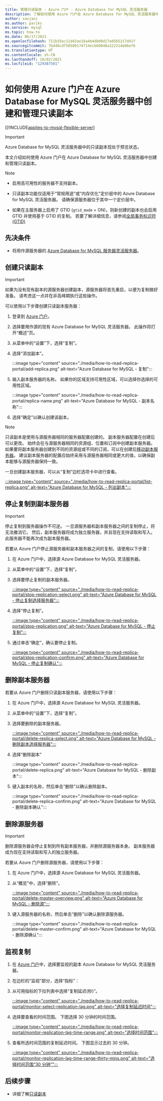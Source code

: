 ```yaml
---
title: 管理只读副本 - Azure 门户 - Azure Database for MySQL 灵活服务器
description: 了解如何使用 Azure 门户在 Azure Database for MySQL 灵活服务器中设置和管理只读副本。
author: savjani
ms.author: pariks
ms.service: mysql
ms.topic: how-to
ms.date: 06/17/2021
ms.openlocfilehash: 711b35ec11d42ae16a4b4db08d17e85b5217d41f
ms.sourcegitcommit: 7bd48cdf50509174714ecb69848a222314e06ef6
ms.translationtype: HT
ms.contentlocale: zh-CN
ms.lasthandoff: 10/02/2021
ms.locfileid: "129387501"
---
```

# <a name="how-to-create-and-manage-read-replicas-in-azure-database-for-mysql-flexible-server-using-the-azure-portal"></a>如何使用 Azure 门户在 Azure Database for MySQL 灵活服务器中创建和管理只读副本

[[!INCLUDE[applies-to-mysql-flexible-server](../includes/applies-to-mysql-flexible-server.md)]

> [!IMPORTANT]
> Azure Database for MySQL 灵活服务器中的只读副本现处于预览状态。

本文介绍如何使用 Azure 门户在 Azure Database for MySQL 灵活服务器中创建和管理只读副本。

> [!Note]
>
> * 启用高可用性的服务器不支持副本。 
> 
> * 只读副本功能仅适用于“常规用途”或“内存优化”定价层中的 Azure Database for MySQL 灵活服务器。 请确保源服务器位于其中一个定价层中。
> * 如果在主服务器上启用了 GTID (`gtid_mode` = ON)，则新创建的副本也会启用 GTID 并使用基于 GTID 的复制。 若要了解详细信息，请参阅[全局事务标识符 (GTID)](concepts-read-replicas.md#global-transaction-identifier-gtid)

## <a name="prerequisites"></a>先决条件

- 将用作源服务器的 [Azure Database for MySQL 服务器灵活服务器](quickstart-create-server-portal.md)。

## <a name="create-a-read-replica"></a>创建只读副本

> [!IMPORTANT]
>如果为没有现有副本的源服务器创建副本，源服务器将首先重启，以便为复制做好准备。 请考虑这一点并在非高峰期执行这些操作。

可以使用以下步骤创建只读副本服务器：

1. 登录到 [Azure 门户](https://portal.azure.com/)。

2. 选择要用作源的现有 Azure Database for MySQL 灵活服务器。 此操作将打开“概述”页。

3. 从菜单中的“设置”下，选择“复制”。

4. 选择“添加副本”。

   :::image type="content" source="./media/how-to-read-replica-portal/add-replica.png" alt-text="Azure Database for MySQL - 复制":::

5. 输入副本服务器的名称。 如果你的区域支持可用性区域，可以选择你选择的可用性区域。

    :::image type="content" source="./media/how-to-read-replica-portal/replica-name.png" alt-text="Azure Database for MySQL - 副本名称":::

6. 选择“确定”以确认创建该副本。

> [!NOTE]
> 只读副本是使用与源服务器相同的服务器配置创建的。 副本服务器配置在创建后可以更改。 始终会在与源服务器相同的资源组、位置和订阅中创建副本服务器。 如果要将副本服务器创建到不同的资源组或不同的订阅，可以在创建后[移动副本服务器](../../azure-resource-manager/management/move-resource-group-and-subscription.md)。 建议副本服务器的配置应始终采用与源服务器相同或更大的值，以确保副本能够与源服务器保持一致。

一旦创建副本服务器，可以从“复制”边栏选项卡中进行查看。

   [:::image type="content" source="./media/how-to-read-replica-portal/list-replica.png" alt-text="Azure Database for MySQL - 列出副本":::](./media/how-to-read-replica-portal/list-replica.png#lightbox)

## <a name="stop-replication-to-a-replica-server"></a>停止复制到副本服务器

> [!IMPORTANT]
>停止复制到服务器操作不可逆。 一旦源服务器和副本服务器之间的复制停止，将无法撤消它。 然后，副本服务器将成为独立服务器，并且现在支持读取和写入。 此服务器不能再次成为副本服务器。

若要从 Azure 门户停止源服务器和副本服务器之间的复制，请使用以下步骤：

1. 在 Azure 门户中，选择源 Azure Database for MySQL 灵活服务器。 

2. 从菜单中的“设置”下，选择“复制”。

3. 选择要停止复制的副本服务器。

   [:::image type="content" source="./media/how-to-read-replica-portal/stop-replication-select.png" alt-text="Azure Database for MySQL - 停止复制选择服务器":::](./media/how-to-read-replica-portal/stop-replication-select.png#lightbox)

4. 选择“停止复制”。

   [:::image type="content" source="./media/how-to-read-replica-portal/stop-replication.png" alt-text="Azure Database for MySQL - 停止复制":::](./media/how-to-read-replica-portal/stop-replication.png#lightbox)

5. 通过单击“确定”，确认要停止复制。

   [:::image type="content" source="./media/how-to-read-replica-portal/stop-replication-confirm.png" alt-text="Azure Database for MySQL - 停止复制确认":::](./media/how-to-read-replica-portal/stop-replication-confirm.png#lightbox)

## <a name="delete-a-replica-server"></a>删除副本服务器

若要从 Azure 门户删除只读副本服务器，请使用以下步骤：

1. 在 Azure 门户中，选择源 Azure Database for MySQL 灵活服务器。

2. 从菜单中的“设置”下，选择“复制”。

3. 选择要删除的副本服务器。

   [:::image type="content" source="./media/how-to-read-replica-portal/delete-replica-select.png" alt-text="Azure Database for MySQL - 删除副本选择服务器":::](./media/how-to-read-replica-portal/delete-replica-select.png#lightbox)

4. 选择“删除副本”

   :::image type="content" source="./media/how-to-read-replica-portal/delete-replica.png" alt-text="Azure Database for MySQL - 删除副本":::

5. 键入副本的名称，然后单击“删除”以确认删除副本。  

   :::image type="content" source="./media/how-to-read-replica-portal/delete-replica-confirm.png" alt-text="Azure Database for MySQL - 删除副本确认":::

## <a name="delete-a-source-server"></a>删除源服务器

> [!IMPORTANT]
>删除源服务器会停止复制到所有副本服务器，并删除源服务器本身。 副本服务器成为现在支持读取和写入的独立服务器。

若要从 Azure 门户删除源服务器，请使用以下步骤：

1. 在 Azure 门户中，选择源 Azure Database for MySQL 灵活服务器。

2. 从“概览”中，选择“删除”。

   [:::image type="content" source="./media/how-to-read-replica-portal/delete-master-overview.png" alt-text="Azure Database for MySQL - 删除源":::](./media/how-to-read-replica-portal/delete-master-overview.png#lightbox)

3. 键入源服务器的名称，然后单击“删除”以确认删除源服务器。  

   :::image type="content" source="./media/how-to-read-replica-portal/delete-master-confirm.png" alt-text="Azure Database for MySQL - 删除源确认":::

## <a name="monitor-replication"></a>监视复制

1. 在 [Azure 门户](https://portal.azure.com/)中，选择要监视的副本 Azure Database for MySQL 灵活服务器。

2. 在边栏的“监视”部分，选择“指标”：

3. 从可用指标的下拉列表中选择“复制延迟(秒)”。

   [:::image type="content" source="./media/how-to-read-replica-portal/monitor-select-replication-lag.png" alt-text="选择复制延迟时间":::](./media/how-to-read-replica-portal/monitor-select-replication-lag.png#lightbox)

4. 选择要查看的时间范围。 下图选择 30 分钟的时间范围。

   [:::image type="content" source="./media/how-to-read-replica-portal/monitor-replication-lag-time-range.png" alt-text="选择时间范围":::](./media/how-to-read-replica-portal/monitor-replication-lag-time-range.png#lightbox)

5. 查看所选时间范围的复制延迟时间。 下图显示过去的 30 分钟。

   [:::image type="content" source="./media/how-to-read-replica-portal/monitor-replication-lag-time-range-thirty-mins.png" alt-text="选择时间范围“30 分钟”":::](./media/how-to-read-replica-portal/monitor-replication-lag-time-range-thirty-mins.png#lightbox)

## <a name="next-steps"></a>后续步骤

- 详细了解[只读副本](concepts-read-replicas.md)